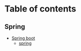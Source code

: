 # Table of contents

## Spring

* [Spring boot](README.md)
  * [spring](spring/springboot/spring.md)
